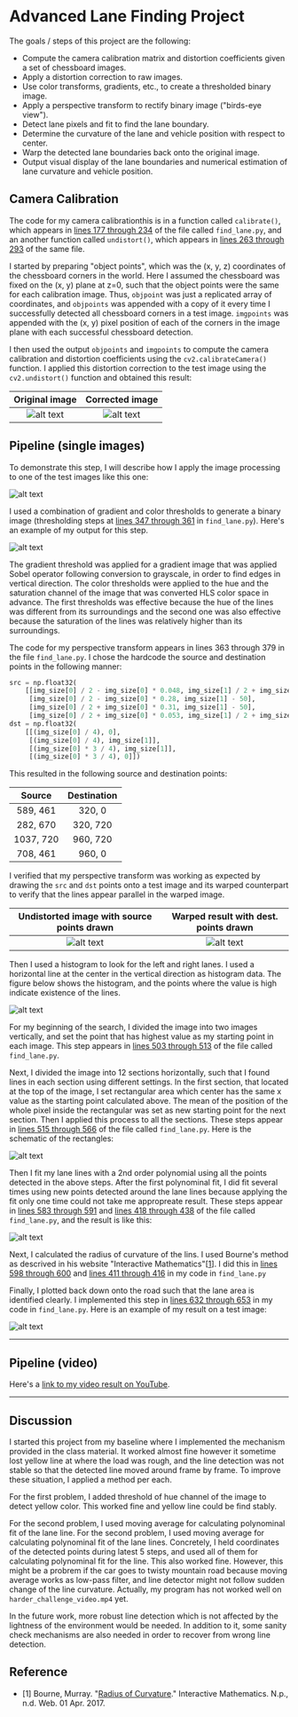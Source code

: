 # Advanced Lane Finding Project

The goals / steps of this project are the following:

* Compute the camera calibration matrix and distortion coefficients given a set of chessboard images.
* Apply a distortion correction to raw images.
* Use color transforms, gradients, etc., to create a thresholded binary image.
* Apply a perspective transform to rectify binary image ("birds-eye view").
* Detect lane pixels and fit to find the lane boundary.
* Determine the curvature of the lane and vehicle position with respect to center.
* Warp the detected lane boundaries back onto the original image.
* Output visual display of the lane boundaries and numerical estimation of lane curvature and vehicle position.

[//]: # (Image References)

[image1]: ./camera_cal/calibration2.jpg "Original"
[image2]: ./output_images/calibration2.jpg "Undistorted"
[image3]: ./output_images/test1_undist.jpg "Road Transformed"
[image4]: ./output_images/test1_binary.jpg "Binary Example"
[image5]: ./output_images/test1_src.jpg "Source points"
[image6]: ./output_images/test1_dst.jpg "Destination points"
[image7]: ./output_images/histogram.png "Histogram"
[image8]: ./output_images/window_search.png "Window search"
[image9]: ./output_images/test1_lined.jpg "Identified line"
[image10]: ./output_images/test1_result.jpg "Result"
[video1]: ./project_video.mp4 "Video"


## Camera Calibration

The code for my camera calibrationthis is in a function called `calibrate()`, which appears in [lines 177 through 234](./src/find_lane.py#L177-L234) of the file called `find_lane.py`, and an another function called `undistort()`, which appears in [lines 263 through 293](./src/find_lane.py#L263-L293) of the same file.

I started by preparing "object points", which was the (x, y, z) coordinates of the chessboard corners in the world. Here I assumed the chessboard was fixed on the (x, y) plane at z=0, such that the object points were the same for each calibration image.  Thus, `objpoint` was just a replicated array of coordinates, and `objpoints` was appended with a copy of it every time I successfully detected all chessboard corners in a test image.  `imgpoints` was appended with the (x, y) pixel position of each of the corners in the image plane with each successful chessboard detection.

I then used the output `objpoints` and `imgpoints` to compute the camera calibration and distortion coefficients using the `cv2.calibrateCamera()` function.  I applied this distortion correction to the test image using the `cv2.undistort()` function and obtained this result:

| Original image     | Corrected image    |
|:------------------:|:------------------:|
|![alt text][image1] |![alt text][image2] |

## Pipeline (single images)

To demonstrate this step, I will describe how I apply the image processing to one of the test images like this one:

![alt text][image3]

I used a combination of gradient and color thresholds to generate a binary image (thresholding steps at [lines 347 through 361](./src/find_lane.py#L347-L361) in `find_lane.py`).  Here's an example of my output for this step.

![alt text][image4]

The gradient threshold was applied for a gradient image that was applied Sobel operator following conversion to grayscale, in order to find edges in vertical direction.  The color thresholds were applied to the hue and the saturation channel of the image that was converted HLS color space in advance.  The first thresholds was effective because the hue of the lines was different from its surroundings and the second one was also effective because the saturation of the lines was relatively higher than its surroundings.

The code for my perspective transform appears in lines 363 through 379 in the file `find_lane.py`.  I chose the hardcode the source and destination points in the following manner:

```python
src = np.float32(
    [[img_size[0] / 2 - img_size[0] * 0.048, img_size[1] / 2 + img_size[1] * 0.14],
     [img_size[0] / 2 - img_size[0] * 0.28, img_size[1] - 50],
     [img_size[0] / 2 + img_size[0] * 0.31, img_size[1] - 50],
     [img_size[0] / 2 + img_size[0] * 0.053, img_size[1] / 2 + img_size[1] * 0.14]])
dst = np.float32(
    [[(img_size[0] / 4), 0],
     [(img_size[0] / 4), img_size[1]],
     [(img_size[0] * 3 / 4), img_size[1]],
     [(img_size[0] * 3 / 4), 0]])
```
This resulted in the following source and destination points:

| Source        | Destination   |
|:-------------:|:-------------:|
| 589, 461      | 320, 0        |
| 282, 670      | 320, 720      |
| 1037, 720     | 960, 720      |
| 708, 461      | 960, 0        |

I verified that my perspective transform was working as expected by drawing the `src` and `dst` points onto a test image and its warped counterpart to verify that the lines appear parallel in the warped image.

| Undistorted image with source points drawn | Warped result with dest. points drawn |
|:------------------------------------------:|:-------------------------------------:|
|![alt text][image5]                         |![alt text][image6]                    |


Then I used a histogram to look for the left and right lanes.  I used a horizontal line at the center in the vertical direction as histogram data.  The figure below shows the histogram, and the points where the value is high indicate existence of the lines.

![alt text][image7]

For my beginning of the search, I divided the image into two images vertically, and set the point that has highest value as my starting point in each image.  This step appears in [lines 503 through 513](./src/find_lane.py#L503-L513) of the file called `find_lane.py`.

Next, I divided the image into 12 sections horizontally, such that I found lines in each section using different settings.  In the first section, that located at the top of the image, I set rectangular area which center has the same x value as the starting point calculated above.  The mean of the position of the whole pixel inside the rectangular was set as new starting point for the next section.  Then I applied this process to all the sections.  These steps appear in [lines 515 through 566](./src/find_lane.py#L515-L566) of the file called `find_lane.py`.  Here is the schematic of the rectangles:

![alt text][image8]

Then I fit my lane lines with a 2nd order polynomial using all the points detected in the above steps. After the first polynominal fit, I did fit several times using new points detected around the lane lines because applying the fit only one time could not take me appropreate result. These steps appear in [lines 583 through 591](./src/find_lane.py#L583-L591) and [lines 418 through 438](./src/find_lane.py#L418-L438) of the file called `find_lane.py`, and the result is like this:

![alt text][image9]

Next, I calculated the radius of curvature of the lins. I used Bourne's method as descrived in his website "Interactive Mathematics"[[1](#bourne)]. I did this in [lines 598 through 600](./src/find_lane.py#L598-L600) and [lines 411 through 416](./src/find_lane.py#L411-L416) in my code in `find_lane.py`

Finally, I plotted back down onto the road such that the lane area is identified clearly. I implemented this step in [lines 632 through 653](./src/find_lane.py#L632-L653) in my code in `find_lane.py`.  Here is an example of my result on a test image:

![alt text][image10]

---

## Pipeline (video)

Here's a [link to my video result on YouTube](https://youtu.be/WROS2aRtOn4).

---

## Discussion

I started this project from my baseline where I implemented the mechanism provided in the class material. It worked almost fine however it sometime lost yellow line at where the load was rough, and the line detection was not stable so that the detected line moved around frame by frame. To improve these situation, I applied a method per each.

For the first problem, I added threshold of hue channel of the image to detect yellow color. This worked fine and yellow line could be find stably.

For the second problem, I used moving average for calculating polynominal fit of the lane line. For the second problem, I used moving average for calculating polynominal fit of the lane lines. Concretely, I held coordinates of the detected points during latest 5 steps, and used all of them for calculating polynominal fit for the line. This also worked fine. However, this might be a probrem if the car goes to twisty mountain road because moving average works as low-pass filter, and line detector might not follow sudden change of the line curvature. Actually, my program has not worked well on `harder_challenge_video.mp4` yet.

In the future work, more robust line detection which is not affected by the lightness of the environment would be needed. In addition to it, some sanity check mechanisms are also needed in order to recover from wrong line detection.


## Reference

- <a name="bourne">[1]
  Bourne, Murray. "[Radius of Curvature](http://www.intmath.com/applications-differentiation/8-radius-curvature.php)." Interactive Mathematics. N.p., n.d. Web. 01 Apr. 2017.
